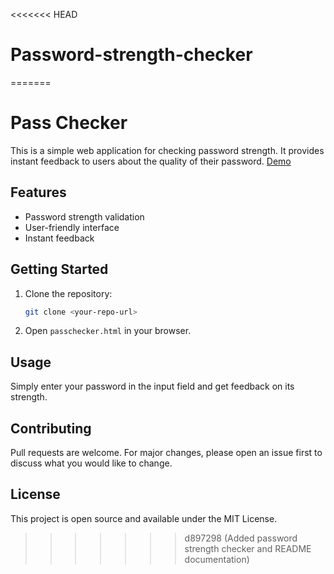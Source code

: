 <<<<<<< HEAD
# Password-strength-checker
=======
# Pass Checker

This is a simple web application for checking password strength. It provides instant feedback to users about the quality of their password.
[Demo](https://password-strength-checkerbyalmas.netlify.app/)

## Features
- Password strength validation
- User-friendly interface
- Instant feedback

## Getting Started

1. Clone the repository:
   ```bash
   git clone <your-repo-url>
   ```
2. Open `passchecker.html` in your browser.

## Usage
Simply enter your password in the input field and get feedback on its strength.

## Contributing
Pull requests are welcome. For major changes, please open an issue first to discuss what you would like to change.

## License
This project is open source and available under the MIT License.
>>>>>>> d897298 (Added password strength checker and README documentation)

